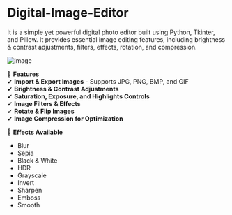 # Digital-Image-Editor

It is a simple yet powerful digital photo editor built using Python, Tkinter, and Pillow. It provides essential image editing features, including brightness & contrast adjustments, filters, effects, rotation, and compression.

![image](https://github.com/user-attachments/assets/44355ad3-e90f-49f6-918f-c024b8074fb8)


🚀 **Features**  
✔ **Import & Export Images** - Supports JPG, PNG, BMP, and GIF  
✔ **Brightness & Contrast Adjustments**  
✔ **Saturation, Exposure, and Highlights Controls**  
✔ **Image Filters & Effects**  
✔ **Rotate & Flip Images**  
✔ **Image Compression for Optimization**  

📸 **Effects Available**  
- Blur  
- Sepia  
- Black & White  
- HDR  
- Grayscale  
- Invert  
- Sharpen  
- Emboss  
- Smooth  
